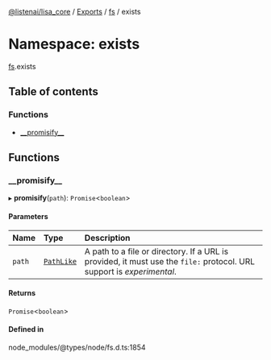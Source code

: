 [@listenai/lisa_core](../README.md) / [Exports](../modules.md) / [fs](fs.md) / exists

# Namespace: exists

[fs](fs.md).exists

## Table of contents

### Functions

- [\_\_promisify\_\_](fs.exists.md#__promisify__)

## Functions

### \_\_promisify\_\_

▸ **__promisify__**(`path`): `Promise`<`boolean`\>

#### Parameters

| Name | Type | Description |
| :------ | :------ | :------ |
| `path` | [`PathLike`](fs.md#pathlike) | A path to a file or directory. If a URL is provided, it must use the `file:` protocol. URL support is _experimental_. |

#### Returns

`Promise`<`boolean`\>

#### Defined in

node_modules/@types/node/fs.d.ts:1854
